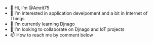 - 👋 Hi, I’m @Amrit75
- 👀 I’m interested in application develpoment and a bit in Internet of Things
- 🌱 I’m currently learning Djnago 
- 💞️ I’m looking to collaborate on Djnago and IoT projects
- 📫 How to reach me by comment below

<!---
Amrit75/Amrit75 is a ✨ special ✨ repository because its `README.md` (this file) appears on your GitHub profile.
You can click the Preview link to take a look at your changes.
--->
